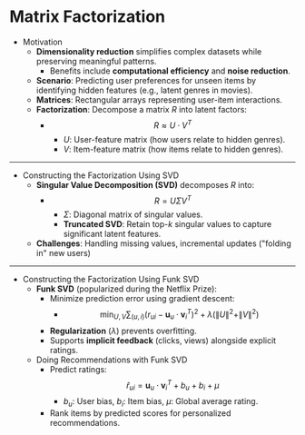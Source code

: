 # Matrix Factorization

- Motivation
  - **Dimensionality reduction** simplifies complex datasets while preserving meaningful patterns.
    - Benefits include **computational efficiency** and **noise reduction**.
  - **Scenario**: Predicting user preferences for unseen items by identifying hidden features (e.g., latent genres in movies).
  - **Matrices**: Rectangular arrays representing user-item interactions.
  - **Factorization**: Decompose a matrix $R$ into latent factors:  
    - $$ R \approx U \cdot V^T $$
      - $U$: User-feature matrix (how users relate to hidden genres).
      - $V$: Item-feature matrix (how items relate to hidden genres).

---

- Constructing the Factorization Using SVD
  - **Singular Value Decomposition (SVD)** decomposes $R$ into:  
    - $$ R = U \Sigma V^T $$
      - $\Sigma$: Diagonal matrix of singular values.
      - **Truncated SVD**: Retain top-$k$ singular values to capture significant latent features.
  - **Challenges**: Handling missing values, incremental updates ("folding in" new users)

---

- Constructing the Factorization Using Funk SVD
  - **Funk SVD** (popularized during the Netflix Prize):
    - Minimize prediction error using gradient descent:  
      - $$ \min_{U,V} \sum_{(u,i)} (r_{ui} - \mathbf{u}_u \cdot \mathbf{v}_i^T)^2 + \lambda (\|U\|^2 + \|V\|^2) $$
    - **Regularization** ($\lambda$) prevents overfitting.
    - Supports **implicit feedback** (clicks, views) alongside explicit ratings.
  - Doing Recommendations with Funk SVD
    - Predict ratings:  
        $$
        \hat{r}_{ui} = \mathbf{u}_u \cdot \mathbf{v}_i^T + b_u + b_i + \mu
        $$
      - $b_u$: User bias, $b_i$: Item bias, $\mu$: Global average rating.
    - Rank items by predicted scores for personalized recommendations.